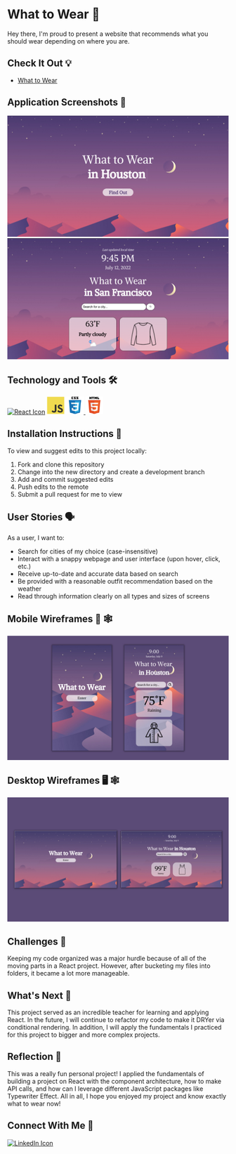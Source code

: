 # What to Wear 👕

Hey there, I'm proud to present a website that recommends what you should wear depending on where you are.

## Check It Out 💡 
- [What to Wear](https://what-to-wear-lancechincodes.netlify.app/) 

## Application Screenshots 📸
![Home Page](/screenshots/home-page.png)
![Search Page](/screenshots/search-page.png)

## Technology and Tools 🛠
<p align="left"><a target="_blank" href="https://reactjs.org/"> <img src="https://brandslogos.com/wp-content/uploads/images/large/react-logo-1.png" alt="React Icon" width="40" height="40"/></a> <a target="_blank" href="https://developer.mozilla.org/en-US/docs/Web/JavaScript"><img src="https://raw.githubusercontent.com/devicons/devicon/master/icons/javascript/javascript-original.svg" alt="JavaScript Icon" width="40" height="40"/></a> <a target="_blank" href="https://developer.mozilla.org/en-US/docs/Web/CSS"> <img src="https://raw.githubusercontent.com/devicons/devicon/master/icons/css3/css3-original-wordmark.svg" alt="CSS3 Icon" width="40" height="40"/> </a> <a target="_blank" href="https://developer.mozilla.org/en-US/docs/Web/HTML" > <img src="https://raw.githubusercontent.com/devicons/devicon/master/icons/html5/html5-original-wordmark.svg" alt="HTML5 Icon" width="40" height="40"/></a></p>

## Installation Instructions 📲
To view and suggest edits to this project locally:
1. Fork and clone this repository
2. Change into the new directory and create a development branch 
3. Add and commit suggested edits
4. Push edits to the remote
5. Submit a pull request for me to view

## User Stories 🗣
As a user, I want to:
- Search for cities of my choice (case-insensitive)
- Interact with a snappy webpage and user interface (upon hover, click, etc.)
- Receive up-to-date and accurate data based on search
- Be provided with a reasonable outfit recommendation based on the weather
- Read through information clearly on all types and sizes of screens

## Mobile Wireframes 📱 🕸
![Mobile Wireframes](/planning/wireframes/mobile-wireframes.png)

## Desktop Wireframes 🖥 🕸
![Desktop Wireframes](/planning/wireframes/desktop-wireframes.png)

## Challenges 💪
Keeping my code organized was a major hurdle because of all of the moving parts in a React project. However, after bucketing my files into folders, it became a lot more manageable.

## What's Next 🏁
This project served as an incredible teacher for learning and applying React. In the future, I will continue to refactor my code to make it DRYer via conditional rendering. In addition, I will apply the fundamentals I practiced for this project to bigger and more complex projects.

## Reflection 🙌
This was a really fun personal project! I applied the fundamentals of building a project on React with the component architecture, how to make API calls, and how can I leverage different JavaScript packages like Typewriter Effect. All in all, I hope you enjoyed my project and know exactly what to wear now!

## Connect With Me 👥
<p align="left">
<a target="_blank" href="https://www.linkedin.com/in/lance-chin/"><img align="center" src="https://raw.githubusercontent.com/rahuldkjain/github-profile-readme-generator/master/src/images/icons/Social/linked-in-alt.svg" alt="LinkedIn Icon" height="30" width="40"/></a></p>